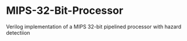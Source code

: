 # MIPS-32-Bit-Processor
Verilog implementation of a MIPS 32-bit pipelined processor with hazard detectiion

